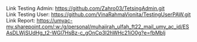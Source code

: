 Link Testing Admin: https://github.com/Zahro03/TetsingAdmin.git <br>
Link Testing User: https://github.com/VinaRahmaVionita/TestingUserPAW.git <br>
Link Report: https://umyac-my.sharepoint.com/:w:/g/personal/muhajirah_ulfah_ft22_mail_umy_ac_id/ESAsDLWjSUdHg_t2-WGl7HsBz-c_gOnCp3I2hWHc21iO0g?e=fbMblj 
